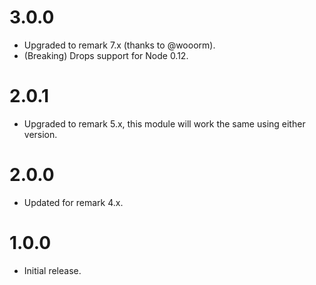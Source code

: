# 3.0.0

* Upgraded to remark 7.x (thanks to @wooorm).
* (Breaking) Drops support for Node 0.12.

# 2.0.1

* Upgraded to remark 5.x, this module will work the same using either version.

# 2.0.0

* Updated for remark 4.x.

# 1.0.0

* Initial release.

